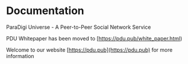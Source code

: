 # Documentation
ParaDigi Universe - A Peer-to-Peer Social Network Service

PDU Whitepaper has been moved to [https://pdu.pub/white_paper.html)

Welcome to our website [https://pdu.pub](https://pdu.pub) for more information


